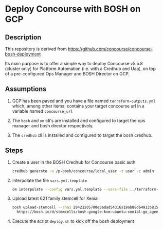 # Deploy Concourse with BOSH on GCP

## Description

This repository is derived from https://github.com/concourse/concourse-bosh-deployment

Its main purpose is to offer a simple way to deploy Concourse v5.5.8 (cluster only) for Platform Automation (i.e. with a Credhub and Uaa), on top of a pre-configured Ops Manager and BOSH Director on GCP.

## Assumptions

1. GCP has been paved and you have a file named `terraform-outputs.yml` which, among other items, contains your target concourse url in a variable named `concourse_url`

1. The `bosh` and `om` cli's are installed and configured to target the ops manager and bosh director respectively.

1. The `credhub` cli is installed and configured to target the bosh credhub.

## Steps

1. Create a user in the BOSH Credhub for Concourse basic auth

    ```bash
    credhub generate -n /p-bosh/concourse/local_user -t user -z admin
    ```

1. Interpolate the file `vars.yml.template`

    ```bash
    om interpolate --config vars.yml.template --vars-file ../terraform-outputs.yml > vars.yml
    ```

1. Upload latest 621 family stemcell for Xenial

    ```bash
    bosh upload-stemcell --sha1 20421205700e3adad54316a19ab88d64913b815a \
      https://bosh.io/d/stemcells/bosh-google-kvm-ubuntu-xenial-go_agent?v=621.59
    ```

1. Execute the script `deploy.sh` to kick off the bosh deployment
